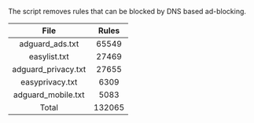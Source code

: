 The script removes rules that can be blocked by DNS based ad-blocking.


| File | Rules |
|:----:|:-----:|
| adguard_ads.txt | 65549 |
| easylist.txt | 27469 |
| adguard_privacy.txt | 27655 |
| easyprivacy.txt | 6309 |
| adguard_mobile.txt | 5083 |
| Total | 132065 |